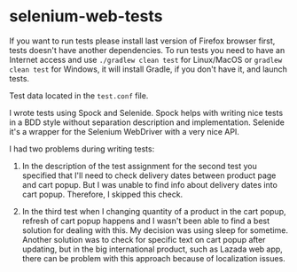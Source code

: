# selenium-web-tests

If you want to run tests please install last version of Firefox browser first, tests doesn't have another dependencies.
To run tests you need to have an Internet access and use ```./gradlew clean test``` for Linux/MacOS or ```gradlew clean test``` for Windows, it will install Gradle, if you don't have it, and launch tests.

Test data located in the ```test.conf``` file.

I wrote tests using Spock and Selenide. Spock helps with writing nice tests in a BDD style without separation description and implementation. Selenide it's a wrapper for the Selenium WebDriver with a very nice API.

I had two problems during writing tests:

1) In the description of the test assignment for the second test you specified that I'll need to check delivery dates between product page and cart popup. But I was unable to find info about delivery dates into cart popup. Therefore, I skipped this check.

2) In the third test when I changing quantity of a product in the cart popup, refresh of cart popup happens and I wasn't been able to find a best solution for dealing with this. My decision was using sleep for sometime. Another solution was to check for specific text on cart popup after updating, but in the big international product, such as Lazada web app, there can be problem with this approach because of localization issues.

